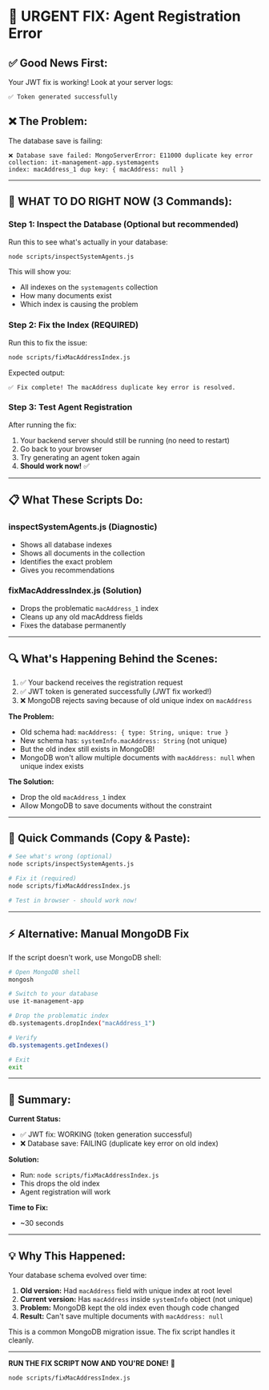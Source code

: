 # 🚨 URGENT FIX: Agent Registration Error

## ✅ **Good News First:**

Your JWT fix is working! Look at your server logs:
```
✅ Token generated successfully
```

## ❌ **The Problem:**

The database save is failing:
```
❌ Database save failed: MongoServerError: E11000 duplicate key error 
collection: it-management-app.systemagents 
index: macAddress_1 dup key: { macAddress: null }
```

---

## 🎯 **WHAT TO DO RIGHT NOW (3 Commands):**

### **Step 1: Inspect the Database** (Optional but recommended)

Run this to see what's actually in your database:

```bash
node scripts/inspectSystemAgents.js
```

This will show you:
- All indexes on the `systemagents` collection
- How many documents exist
- Which index is causing the problem

### **Step 2: Fix the Index** (REQUIRED)

Run this to fix the issue:

```bash
node scripts/fixMacAddressIndex.js
```

Expected output:
```
✅ Fix complete! The macAddress duplicate key error is resolved.
```

### **Step 3: Test Agent Registration**

After running the fix:
1. Your backend server should still be running (no need to restart)
2. Go back to your browser
3. Try generating an agent token again
4. **Should work now!** ✅

---

## 📋 **What These Scripts Do:**

### **inspectSystemAgents.js** (Diagnostic)
- Shows all database indexes
- Shows all documents in the collection
- Identifies the exact problem
- Gives you recommendations

### **fixMacAddressIndex.js** (Solution)
- Drops the problematic `macAddress_1` index
- Cleans up any old macAddress fields
- Fixes the database permanently

---

## 🔍 **What's Happening Behind the Scenes:**

1. ✅ Your backend receives the registration request
2. ✅ JWT token is generated successfully (JWT fix worked!)
3. ❌ MongoDB rejects saving because of old unique index on `macAddress`

**The Problem:**
- Old schema had: `macAddress: { type: String, unique: true }`
- New schema has: `systemInfo.macAddress: String` (not unique)
- But the old index still exists in MongoDB!
- MongoDB won't allow multiple documents with `macAddress: null` when unique index exists

**The Solution:**
- Drop the old `macAddress_1` index
- Allow MongoDB to save documents without the constraint

---

## 🚀 **Quick Commands (Copy & Paste):**

```bash
# See what's wrong (optional)
node scripts/inspectSystemAgents.js

# Fix it (required)
node scripts/fixMacAddressIndex.js

# Test in browser - should work now!
```

---

## ⚡ **Alternative: Manual MongoDB Fix**

If the script doesn't work, use MongoDB shell:

```bash
# Open MongoDB shell
mongosh

# Switch to your database
use it-management-app

# Drop the problematic index
db.systemagents.dropIndex("macAddress_1")

# Verify
db.systemagents.getIndexes()

# Exit
exit
```

---

## 🎯 **Summary:**

**Current Status:**
- ✅ JWT fix: WORKING (token generation successful)
- ❌ Database save: FAILING (duplicate key error on old index)

**Solution:**
- Run: `node scripts/fixMacAddressIndex.js`
- This drops the old index
- Agent registration will work

**Time to Fix:** 
- ~30 seconds

---

## 💡 **Why This Happened:**

Your database schema evolved over time:
1. **Old version:** Had `macAddress` field with unique index at root level
2. **Current version:** Has `macAddress` inside `systemInfo` object (not unique)
3. **Problem:** MongoDB kept the old index even though code changed
4. **Result:** Can't save multiple documents with `macAddress: null`

This is a common MongoDB migration issue. The fix script handles it cleanly.

---

**RUN THE FIX SCRIPT NOW AND YOU'RE DONE!** 🚀

```bash
node scripts/fixMacAddressIndex.js
```

